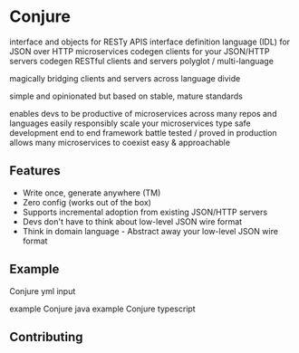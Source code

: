# Conjure

<!-- tagline -->

interface and objects for RESTy APIS
interface definition language (IDL) for JSON over HTTP microservices
codegen clients for your JSON/HTTP servers
codegen RESTful clients and servers
polyglot / multi-language

magically bridging clients and servers across language divide


<!-- 1 paragraph what/why -->

simple and opinionated but based on stable, mature standards

enables devs to be productive  of microservices across many repos and languages
easily responsibly scale your microservices
type safe development
end to end framework
battle tested / proved in production
allows many microservices to coexist
easy & approachable

## Features

- Write once, generate anywhere (TM)
- Zero config (works out of the box)
- Supports incremental adoption from existing JSON/HTTP servers
- Devs don't have to think about low-level JSON wire format
- Think in domain language - Abstract away your low-level JSON wire format

## Example

Conjure yml input

example Conjure java
example Conjure typescript





## Contributing
